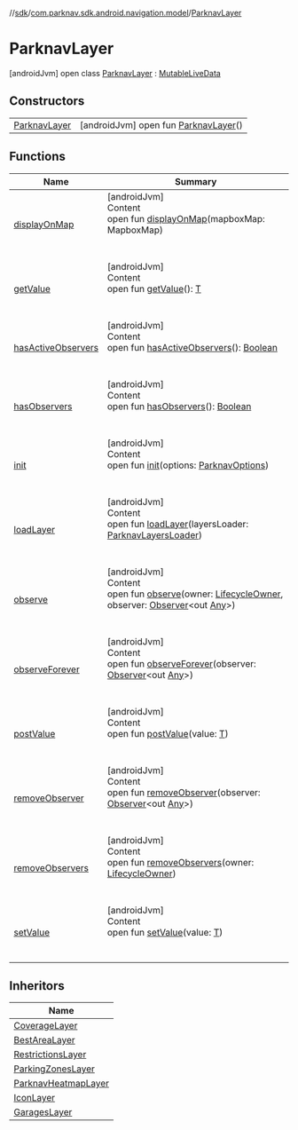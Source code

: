 //[sdk](../../../index.md)/[com.parknav.sdk.android.navigation.model](../index.md)/[ParknavLayer](index.md)



# ParknavLayer  
 [androidJvm] open class [ParknavLayer](index.md) : [MutableLiveData](https://developer.android.com/reference/kotlin/androidx/lifecycle/MutableLiveData.html)<FeatureCollection>    


## Constructors  
  
| | |
|---|---|
| <a name="com.parknav.sdk.android.navigation.model/ParknavLayer/ParknavLayer/#/PointingToDeclaration/"></a>[ParknavLayer](-parknav-layer.md)| <a name="com.parknav.sdk.android.navigation.model/ParknavLayer/ParknavLayer/#/PointingToDeclaration/"></a> [androidJvm] open fun [ParknavLayer](-parknav-layer.md)()   <br>|


## Functions  
  
|  Name |  Summary | 
|---|---|
| <a name="com.parknav.sdk.android.navigation.model/ParknavLayer/displayOnMap/#com.mapbox.mapboxsdk.maps.MapboxMap/PointingToDeclaration/"></a>[displayOnMap](display-on-map.md)| <a name="com.parknav.sdk.android.navigation.model/ParknavLayer/displayOnMap/#com.mapbox.mapboxsdk.maps.MapboxMap/PointingToDeclaration/"></a>[androidJvm]  <br>Content  <br>open fun [displayOnMap](display-on-map.md)(mapboxMap: MapboxMap)  <br><br><br>|
| <a name="androidx.lifecycle/LiveData/getValue/#/PointingToDeclaration/"></a>[getValue](../-garages-layer/index.md#685674515%2FFunctions%2F462465411)| <a name="androidx.lifecycle/LiveData/getValue/#/PointingToDeclaration/"></a>[androidJvm]  <br>Content  <br>open fun [getValue](../-garages-layer/index.md#685674515%2FFunctions%2F462465411)(): [T](https://developer.android.com/reference/kotlin/androidx/lifecycle/ViewModel.html#settagifabsent)  <br><br><br>|
| <a name="androidx.lifecycle/LiveData/hasActiveObservers/#/PointingToDeclaration/"></a>[hasActiveObservers](../-garages-layer/index.md#-1328333103%2FFunctions%2F462465411)| <a name="androidx.lifecycle/LiveData/hasActiveObservers/#/PointingToDeclaration/"></a>[androidJvm]  <br>Content  <br>open fun [hasActiveObservers](../-garages-layer/index.md#-1328333103%2FFunctions%2F462465411)(): [Boolean](https://kotlinlang.org/api/latest/jvm/stdlib/kotlin/-boolean/index.html)  <br><br><br>|
| <a name="androidx.lifecycle/LiveData/hasObservers/#/PointingToDeclaration/"></a>[hasObservers](../-garages-layer/index.md#-1046544021%2FFunctions%2F462465411)| <a name="androidx.lifecycle/LiveData/hasObservers/#/PointingToDeclaration/"></a>[androidJvm]  <br>Content  <br>open fun [hasObservers](../-garages-layer/index.md#-1046544021%2FFunctions%2F462465411)(): [Boolean](https://kotlinlang.org/api/latest/jvm/stdlib/kotlin/-boolean/index.html)  <br><br><br>|
| <a name="com.parknav.sdk.android.navigation.model/ParknavLayer/init/#com.parknav.sdk.android.navigation.util.ParknavOptions/PointingToDeclaration/"></a>[init](init.md)| <a name="com.parknav.sdk.android.navigation.model/ParknavLayer/init/#com.parknav.sdk.android.navigation.util.ParknavOptions/PointingToDeclaration/"></a>[androidJvm]  <br>Content  <br>open fun [init](init.md)(options: [ParknavOptions](../../com.parknav.sdk.android.navigation.util/-parknav-options/index.md))  <br><br><br>|
| <a name="com.parknav.sdk.android.navigation.model/ParknavLayer/loadLayer/#com.parknav.sdk.android.navigation.ParknavLayersLoader/PointingToDeclaration/"></a>[loadLayer](load-layer.md)| <a name="com.parknav.sdk.android.navigation.model/ParknavLayer/loadLayer/#com.parknav.sdk.android.navigation.ParknavLayersLoader/PointingToDeclaration/"></a>[androidJvm]  <br>Content  <br>open fun [loadLayer](load-layer.md)(layersLoader: [ParknavLayersLoader](../../com.parknav.sdk.android.navigation/-parknav-layers-loader/index.md))  <br><br><br>|
| <a name="androidx.lifecycle/LiveData/observe/#androidx.lifecycle.LifecycleOwner#androidx.lifecycle.Observer<? super T>/PointingToDeclaration/"></a>[observe](../-garages-layer/index.md#605171762%2FFunctions%2F462465411)| <a name="androidx.lifecycle/LiveData/observe/#androidx.lifecycle.LifecycleOwner#androidx.lifecycle.Observer<? super T>/PointingToDeclaration/"></a>[androidJvm]  <br>Content  <br>open fun [observe](../-garages-layer/index.md#605171762%2FFunctions%2F462465411)(owner: [LifecycleOwner](https://developer.android.com/reference/kotlin/androidx/lifecycle/LifecycleOwner.html), observer: [Observer](https://developer.android.com/reference/kotlin/androidx/lifecycle/Observer.html)<out [Any](https://kotlinlang.org/api/latest/jvm/stdlib/kotlin/-any/index.html)>)  <br><br><br>|
| <a name="androidx.lifecycle/LiveData/observeForever/#androidx.lifecycle.Observer<? super T>/PointingToDeclaration/"></a>[observeForever](../-garages-layer/index.md#1565866902%2FFunctions%2F462465411)| <a name="androidx.lifecycle/LiveData/observeForever/#androidx.lifecycle.Observer<? super T>/PointingToDeclaration/"></a>[androidJvm]  <br>Content  <br>open fun [observeForever](../-garages-layer/index.md#1565866902%2FFunctions%2F462465411)(observer: [Observer](https://developer.android.com/reference/kotlin/androidx/lifecycle/Observer.html)<out [Any](https://kotlinlang.org/api/latest/jvm/stdlib/kotlin/-any/index.html)>)  <br><br><br>|
| <a name="androidx.lifecycle/MutableLiveData/postValue/#T/PointingToDeclaration/"></a>[postValue](../-garages-layer/index.md#2027949669%2FFunctions%2F462465411)| <a name="androidx.lifecycle/MutableLiveData/postValue/#T/PointingToDeclaration/"></a>[androidJvm]  <br>Content  <br>open fun [postValue](../-garages-layer/index.md#2027949669%2FFunctions%2F462465411)(value: [T](https://developer.android.com/reference/kotlin/androidx/lifecycle/ViewModel.html#settagifabsent))  <br><br><br>|
| <a name="androidx.lifecycle/LiveData/removeObserver/#androidx.lifecycle.Observer<? super T>/PointingToDeclaration/"></a>[removeObserver](../-garages-layer/index.md#484537063%2FFunctions%2F462465411)| <a name="androidx.lifecycle/LiveData/removeObserver/#androidx.lifecycle.Observer<? super T>/PointingToDeclaration/"></a>[androidJvm]  <br>Content  <br>open fun [removeObserver](../-garages-layer/index.md#484537063%2FFunctions%2F462465411)(observer: [Observer](https://developer.android.com/reference/kotlin/androidx/lifecycle/Observer.html)<out [Any](https://kotlinlang.org/api/latest/jvm/stdlib/kotlin/-any/index.html)>)  <br><br><br>|
| <a name="androidx.lifecycle/LiveData/removeObservers/#androidx.lifecycle.LifecycleOwner/PointingToDeclaration/"></a>[removeObservers](../-garages-layer/index.md#1487287389%2FFunctions%2F462465411)| <a name="androidx.lifecycle/LiveData/removeObservers/#androidx.lifecycle.LifecycleOwner/PointingToDeclaration/"></a>[androidJvm]  <br>Content  <br>open fun [removeObservers](../-garages-layer/index.md#1487287389%2FFunctions%2F462465411)(owner: [LifecycleOwner](https://developer.android.com/reference/kotlin/androidx/lifecycle/LifecycleOwner.html))  <br><br><br>|
| <a name="androidx.lifecycle/MutableLiveData/setValue/#T/PointingToDeclaration/"></a>[setValue](../-garages-layer/index.md#-1473784259%2FFunctions%2F462465411)| <a name="androidx.lifecycle/MutableLiveData/setValue/#T/PointingToDeclaration/"></a>[androidJvm]  <br>Content  <br>open fun [setValue](../-garages-layer/index.md#-1473784259%2FFunctions%2F462465411)(value: [T](https://developer.android.com/reference/kotlin/androidx/lifecycle/ViewModel.html#settagifabsent))  <br><br><br>|


## Inheritors  
  
|  Name | 
|---|
| <a name="com.parknav.sdk.android.navigation.model/CoverageLayer///PointingToDeclaration/"></a>[CoverageLayer](../-coverage-layer/index.md)|
| <a name="com.parknav.sdk.android.navigation.model/BestAreaLayer///PointingToDeclaration/"></a>[BestAreaLayer](../-best-area-layer/index.md)|
| <a name="com.parknav.sdk.android.navigation.model/RestrictionsLayer///PointingToDeclaration/"></a>[RestrictionsLayer](../-restrictions-layer/index.md)|
| <a name="com.parknav.sdk.android.navigation.model/ParkingZonesLayer///PointingToDeclaration/"></a>[ParkingZonesLayer](../-parking-zones-layer/index.md)|
| <a name="com.parknav.sdk.android.navigation.model/ParknavHeatmapLayer///PointingToDeclaration/"></a>[ParknavHeatmapLayer](../-parknav-heatmap-layer/index.md)|
| <a name="com.parknav.sdk.android.navigation.model/IconLayer///PointingToDeclaration/"></a>[IconLayer](../-icon-layer/index.md)|
| <a name="com.parknav.sdk.android.navigation.model/GaragesLayer///PointingToDeclaration/"></a>[GaragesLayer](../-garages-layer/index.md)|

